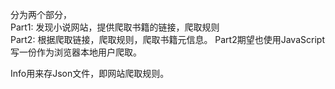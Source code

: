 分为两个部分，  
Part1: 发现小说网站，提供爬取书籍的链接，爬取规则  
Part2: 根据爬取链接，爬取规则，爬取书籍元信息。 
Part2期望也使用JavaScript写一份作为浏览器本地用户爬取。

Info用来存Json文件，即网站爬取规则。
